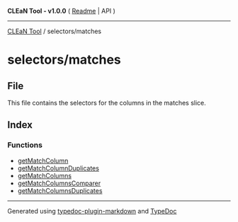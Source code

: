 **CLEaN Tool - v1.0.0** ( [Readme](../../README.md) \| API )

***

[CLEaN Tool](../../modules.md) / selectors/matches

# selectors/matches

## File

This file contains the selectors for the columns in the matches slice.

## Index

### Functions

- [getMatchColumn](functions/getMatchColumn.md)
- [getMatchColumnDuplicates](functions/getMatchColumnDuplicates.md)
- [getMatchColumns](functions/getMatchColumns.md)
- [getMatchColumnsComparer](functions/getMatchColumnsComparer.md)
- [getMatchColumnsDuplicates](functions/getMatchColumnsDuplicates.md)

***

Generated using [typedoc-plugin-markdown](https://www.npmjs.com/package/typedoc-plugin-markdown) and [TypeDoc](https://typedoc.org/)
